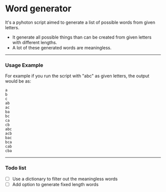# Word generator

It's a pyhoton script aimed to generate a list of possible words from given letters.

- It generate all possible things than can be created from given letters with different lengths.
- A lot of these generated words are meaningless. 

---

### Usage Example

For example if you run the script with "abc" as given letters, the output would be as:

    a
    b
    c
    ab
    ac
    ba
    bc
    ca
    cb
    abc
    acb
    bac
    bca
    cab
    cba

--- 

### Todo list

- [ ] Use a dictionary to filter out the meaningless words
- [ ] Add option to generate fixed length words
